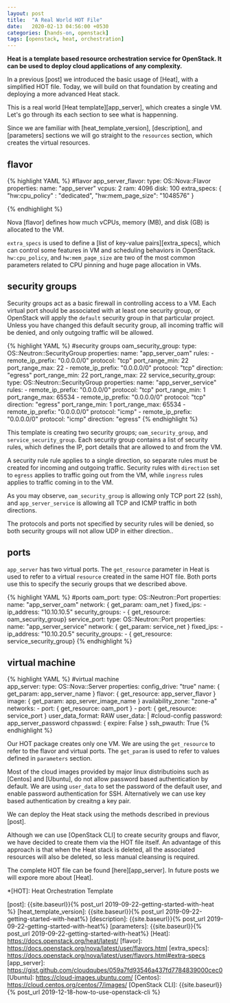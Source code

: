 ```yaml
---
layout: post
title:  "A Real World HOT File"
date:   2020-02-13 04:56:00 +0530
categories: [hands-on, openstack]
tags: [openstack, heat, orchestration]
---
```


**Heat is a template based resource orchestration service for OpenStack. It can be used to deploy cloud applications of any complexity.**

In a previous [post] we introduced the basic usage of [Heat], with a simplified HOT file. Today, we will build on that foundation by creating and deploying a more advanced Heat stack.

This is a real world [Heat template][app_server], which creates a single VM. Let's go through its each section to see what is happenning. 

Since we are familiar with [heat_template_version], [description], and [parameters] sections we will go straight to the `resources` section, which creates the virtual resources.

## flavor

{% highlight YAML %} 
#flavor
app_server_flavor:
type: OS::Nova::Flavor
properties:
    name: "app_server"
    vcpus: 2
    ram: 4096
    disk: 100
    extra_specs: { "hw:cpu_policy" : "dedicated", "hw:mem_page_size": "1048576" }
 
{% endhighlight %}

Nova [flavor] defines how much vCPUs, memory (MB), and disk (GB) is allocated to the VM. 

`extra_specs` is used to define a [list of key-value pairs][extra_specs], which can control some features in VM and scheduling behaviors in OpenStack. `hw:cpu_policy`, and `hw:mem_page_size` are two of the most common parameters related to CPU pinning and huge page allocation in VMs.

## security groups

Security groups act as a basic firewall in controlling access to a VM. Each virtual port should be associated with at least one security group, or OpenStack will apply the `default` security group in that particular project. Unless you have changed this default security group, all incoming traffic will be denied, and only outgoing traffic will be allowed.

{% highlight YAML %}
  #security groups
  oam_security_group:
    type: OS::Neutron::SecurityGroup
    properties:
      name: "app_server_oam"
      rules:
        - remote_ip_prefix: "0.0.0.0/0"
          protocol: "tcp"
          port_range_min: 22
          port_range_max: 22
        - remote_ip_prefix: "0.0.0.0/0"
          protocol: "tcp"
          direction: "egress"
          port_range_min: 22
          port_range_max: 22
  service_security_group:
    type: OS::Neutron::SecurityGroup
    properties:
      name: "app_server_service"
      rules:
        - remote_ip_prefix: "0.0.0.0/0"
          protocol: "tcp"
          port_range_min: 1
          port_range_max: 65534
        - remote_ip_prefix: "0.0.0.0/0"
          protocol: "tcp"
          direction: "egress"
          port_range_min: 1
          port_range_max: 65534
        - remote_ip_prefix: "0.0.0.0/0"
          protocol: "icmp"
        - remote_ip_prefix: "0.0.0.0/0"
          protocol: "icmp"
          direction: "egress"
{% endhighlight %}

This template is creating two security groups; `oam_security_group`, and `service_security_group`. Each security group contains a list of security rules, which defines the IP, port details that are allowed to and from the VM. 

A security rule rule applies to a single direction, so separate rules must be created for incoming and outgoing traffic. Security rules with `direction` set to `egress` applies to traffic going out from the VM, while `ingress` rules applies to traffic coming in to the VM.

As you may observe, `oam_security_group` is allowing only TCP port 22 (ssh), and `app_server_service` is allowing all TCP and ICMP traffic in both directions.

The protocols and ports not specified by security rules will be denied, so both security groups will not allow UDP in either direction.. 

## ports

`app_server` has two virtual ports. The `get_resource` parameter in Heat is used to refer to a virtual `resource` created in the same HOT file. Both ports use this to specify the securiy groups that we described above.


{% highlight YAML %}
  #ports
  oam_port:
    type: OS::Neutron::Port
    properties:
      name: "app_server_oam"
      network: { get_param: oam_net } 
      fixed_ips:
        - ip_address: "10.10.10.5"
      security_groups:
        - { get_resource: oam_security_group}
  service_port:
    type: OS::Neutron::Port
    properties:
      name: "app_server_service"
      network: { get_param: service_net } 
      fixed_ips:
        - ip_address: "10.10.20.5"
      security_groups:
        - { get_resource: service_security_group}
{% endhighlight %}


## virtual machine

{% highlight YAML %}
  #virtual machine       
  app_server:
    type: OS::Nova::Server
    properties:
      config_drive: "true"
      name: { get_param: app_server_name }
      flavor: { get_resource: app_server_flavor }
      image: { get_param: app_server_image_name }
      availability_zone: "zone-a"
      networks:
      - port: { get_resource: oam_port }
      - port: { get_resource: service_port }
      user_data_format: RAW
      user_data: |
        #cloud-config
        password: app_server_password
        chpasswd: { expire: False }
        ssh_pwauth: True
{% endhighlight %}

Our HOT package creates only one VM. We are using the `get_resource` to refer to the flavor and virtual ports. The `get_param` is used to refer to values defined in `parameters` section.

Most of the cloud images provided by major linux distributioins such as [Centos] and [Ubuntu], do not allow password based authentication by default. We are using `user_data` to set the password of the default user, and enable password authentication for SSH. Alternatively we can use key based authentication by creaitng a key pair.

We can deploy the Heat stack using the methods described in previous [post]. 

Although we can use [OpenStack CLI] to create security groups and flavor, we have decided to create them via the HOT file itself. An advantage of this approach is that when the Heat stack is deleted, all the associated resources will also be deleted, so less manual cleansing is required.

The complete HOT file can be found [here][app_server]. In future posts we will expore more about [Heat].


*[HOT]: Heat Orchestration Template

[post]: {{site.baseurl}}{% post_url 2019-09-22-getting-started-with-heat %}
[heat_template_version]: {{site.baseurl}}{% post_url 2019-09-22-getting-started-with-heat%}
[description]: {{site.baseurl}}{% post_url 2019-09-22-getting-started-with-heat%}
[parameters]: {{site.baseurl}}{% post_url 2019-09-22-getting-started-with-heat%}
[Heat]: https://docs.openstack.org/heat/latest/
[flavor]: https://docs.openstack.org/nova/latest/user/flavors.html
[extra_specs]: https://docs.openstack.org/nova/latest/user/flavors.html#extra-specs
[app_server]: https://gist.github.com/cloudqubes/059a7fd93546a437fd7784839000cec0
[Ubuntu]: https://cloud-images.ubuntu.com/
[Centos]: https://cloud.centos.org/centos/7/images/
[OpenStack CLI]: {{site.baseurl}}{% post_url 2019-12-18-how-to-use-openstack-cli %}
